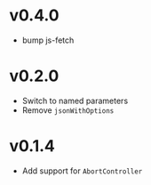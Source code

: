 # v0.4.0

- bump js-fetch

# v0.2.0

- Switch to named parameters
- Remove `jsonWithOptions`

# v0.1.4

- Add support for `AbortController`
